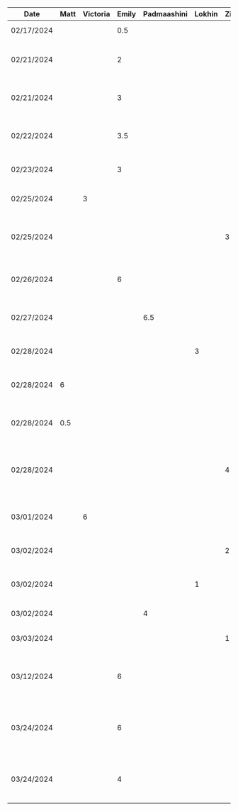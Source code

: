 | Date       | Matt | Victoria | Emily | Padmaashini  | Lokhin  | Zihe   | Task                                                  |
|------------|------|----------|-----|--------------|---------|--------|------------------------------------------------------------------|
| 02/17/2024 |      |          | 0.5 |              |         |        | Set up initial project                                           |
| 02/21/2024 |      |          | 2   |              |         |        | Added template functions for generator                           |
| 02/21/2024 |      |          | 3   |              |         |        | Get random colour and palette from API                           |
| 02/22/2024 |      |          | 3.5 |              |         |        | Display and generate colour palette on click                     |
| 02/23/2024 |      |          | 3   |              |         |        | Fix generator UI and text contrast                               |
| 02/25/2024 |      |    3     |     |              |         |        | Implementing the menu and navigation bar                         |
| 02/25/2024 |      |          |     |              |         |    3   | Adding functioning photo capturing feature                       |
| 02/26/2024 |      |          | 6   |              |         |        | Implement undo/redo for generating palettes                      |
| 02/27/2024 |      |          |     |      6.5     |         |        | Add Preview screen and various UI elements in it                 |
| 02/28/2024 |      |          |     |              |    3    |        | Add colour selection for preview                                 |
| 02/28/2024 | 6    |          |     |              |         |        | Implement UI and API calls to lock/unlock colours                |
| 02/28/2024 | 0.5  |          |     |              |         |        | Persist locked colours across undo/redo state changes            |
| 02/28/2024 |      |          |     |              |         |    4   | Refactoring photo capturing to better fit software architecture  |
| 03/01/2024 |      |    6     |     |              |         |        | Saving colours locally to database, screen updates               |
| 03/02/2024 |      |          |     |              |         |    2   | Adding image importing functionality                             |
| 03/02/2024 |      |          |     |              |    1    |        | Refactor Model into separate files and fix conflicts             |
| 03/02/2024 |      |          |     |      4       |         |        | Accessibility checker                                            |
| 03/03/2024 |      |          |     |              |         |    1   | Add sample image color template                                  |
| 03/12/2024 |      |          | 6   |              |         |        | Increase or decrease number of colours in palette                |
| 03/24/2024 |      |          | 6   |              |         |        | Implement plumbing to handle our own colour generation methods   |
| 03/24/2024 |      |          | 4   |              |         |        | Add complementary colour generation mode                         |